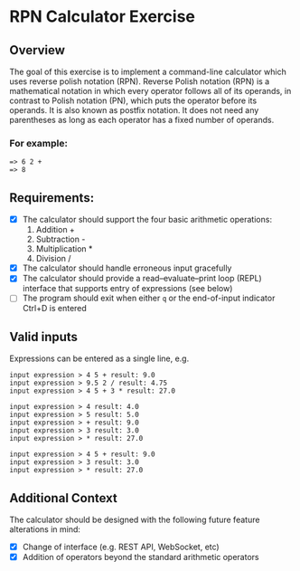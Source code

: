# RPN Calculator Exercise
## Overview
The goal of this exercise is to implement a command-line calculator which uses reverse polish notation (RPN).
Reverse Polish notation (RPN) is a mathematical notation in which every operator follows all of its operands, in contrast to Polish notation (PN), which puts the operator before its operands. It is also known as postfix notation. It does not need any parentheses as long as each operator has a fixed number of operands.

### For example:
```
=> 6 2 +
=> 8
```

## Requirements:
* [x] The calculator should support the four basic arithmetic operations:
  1. Addition +
  1. Subtraction -
  1. Multiplication *
  1. Division /
* [x] The calculator should handle erroneous input gracefully
* [x] The calculator should provide a read–evaluate–print loop (REPL) interface that supports entry of expressions (see below)
* [ ] The program should exit when either `q` or the end-of-input indicator Ctrl+D is entered

## Valid inputs
Expressions can be entered as a single line, e.g.
```
input expression > 4 5 + result: 9.0
input expression > 9.5 2 / result: 4.75
input expression > 4 5 + 3 * result: 27.0

input expression > 4 result: 4.0
input expression > 5 result: 5.0
input expression > + result: 9.0
input expression > 3 result: 3.0
input expression > * result: 27.0

input expression > 4 5 + result: 9.0
input expression > 3 result: 3.0
input expression > * result: 27.0
```

## Additional Context
The calculator should be designed with the following future feature alterations in mind:
* [x] Change of interface (e.g. REST API, WebSocket, etc)
* [x] Addition of operators beyond the standard arithmetic operators
